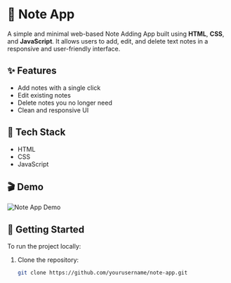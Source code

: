 # 📝 Note App

A simple and minimal web-based Note Adding App built using **HTML**, **CSS**, and **JavaScript**. It allows users to add, edit, and delete text notes in a responsive and user-friendly interface.

## ✨ Features

- Add notes with a single click
- Edit existing notes
- Delete notes you no longer need
- Clean and responsive UI

## 🔧 Tech Stack

- HTML
- CSS
- JavaScript

## 🎬 Demo

![Note App Demo](addnote.gif) <!-- Replace 'demo.gif' with the actual path or URL to your GIF -->

## 🚀 Getting Started

To run the project locally:

1. Clone the repository:
   ```bash
   git clone https://github.com/yourusername/note-app.git
